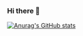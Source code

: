 ### Hi there 👋



[![Anurag's GitHub stats](https://github-readme-stats.vercel.app/api?username=larssandell)](https://github.com/anuraghazra/github-readme-stats)
